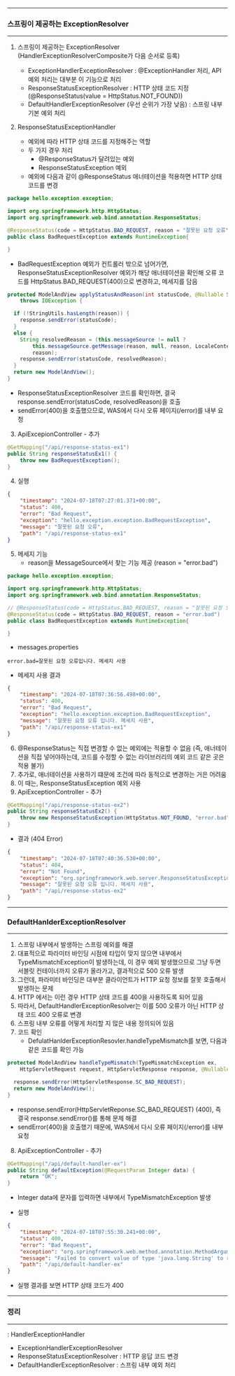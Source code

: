 -----
### 스프링이 제공하는 ExceptionResolver
-----
1. 스프링이 제공하는 ExceptionResolver (HandlerExceptionResolverComposite가 다음 순서로 등록)
   - ExceptionHandlerExceptionResolver : @ExceptionHandler 처리, API 예외 처리는 대부분 이 기능으로 처리
   - ResponseStatusExceptionResolver : HTTP 상태 코드 지정 (@ResponseStatus(value = HttpStatus.NOT_FOUND))
   - DefaultHandlerExceptionResolver (우선 순위가 가장 낮음) : 스프링 내부 기본 예외 처리
  
2. ResponseStatusExceptionHandler
   - 예외에 따라 HTTP 상태 코드를 지정해주는 역할
   - 두 가지 경우 처리
     + @ResponseStatus가 달려있는 예외
     + ResponseStatusException 예외
   - 예외에 다음과 같이 @ResponseStatus 애너테이션을 적용하면 HTTP 상태 코드를 변경
```java
package hello.exception.exception;

import org.springframework.http.HttpStatus;
import org.springframework.web.bind.annotation.ResponseStatus;

@ResponseStatus(code = HttpStatus.BAD_REQUEST, reason = "잘못된 요청 오류")
public class BadRequestException extends RuntimeException{

}
```
  - BadRequestException 예외가 컨트롤러 밖으로 넘어가면, ResponseStatusExceptionResolver 예외가 해당 애너테이션을 확인해 오류 코드를 HttpStatus.BAD_REQUEST(400)으로 변경하고, 메세지를 담음
```java
protected ModelAndView applyStatusAndReason(int statusCode, @Nullable String reason, HttpServletResponse response)
    throws IOException {

  if (!StringUtils.hasLength(reason)) {
    response.sendError(statusCode);
  }
  else {
    String resolvedReason = (this.messageSource != null ?
        this.messageSource.getMessage(reason, null, reason, LocaleContextHolder.getLocale()) :
        reason);
    response.sendError(statusCode, resolvedReason);
  }
  return new ModelAndView();
}
```
  - ResponseStatusExceptionResolver 코드를 확인하면, 결국 response.sendError(statusCode, resolvedReason)을 호출
  - sendError(400)을 호출했으므로, WAS에서 다시 오류 페이지(/error)를 내부 요청

3. ApiExcepionController - 추가
```java
@GetMapping("/api/response-status-ex1")
public String responseStatusEx1() {
    throw new BadRequestException();
}
```

4. 실행
```json
{
    "timestamp": "2024-07-18T07:27:01.371+00:00",
    "status": 400,
    "error": "Bad Request",
    "exception": "hello.exception.exception.BadRequestException",
    "message": "잘못된 요청 오류",
    "path": "/api/response-status-ex1"
}
```

5. 메세지 기능
   - reason을 MessageSource에서 찾는 기능 제공 (reason = "error.bad")
```java
package hello.exception.exception;

import org.springframework.http.HttpStatus;
import org.springframework.web.bind.annotation.ResponseStatus;

// @ResponseStatus(code = HttpStatus.BAD_REQUEST, reason = "잘못된 요청 오류")
@ResponseStatus(code = HttpStatus.BAD_REQUEST, reason = "error.bad")
public class BadRequestException extends RuntimeException{

}
```

   - messages.properties
```properties
error.bad=잘못된 요청 오류입니다. 메세지 사용
```

  - 메세지 사용 결과
```json
{
    "timestamp": "2024-07-18T07:36:56.498+00:00",
    "status": 400,
    "error": "Bad Request",
    "exception": "hello.exception.exception.BadRequestException",
    "message": "잘못된 요청 오류 입니다. 메세지 사용",
    "path": "/api/response-status-ex1"
}
```

6. @ResponseStatus는 직접 변경할 수 없는 예외에는 적용할 수 없음 (즉, 애너테이션을 직접 넣어야하는데, 코드를 수정할 수 없는 라이브러리의 예외 코드 같은 곳은 적용 불가)
7. 추가로, 애너테이션을 사용하기 떄문에 조건에 따라 동적으로 변경하는 거은 어려움
8. 이 때는, ResponseStatusException 예외 사용
9. ApiExceptionController - 추가
```java
@GetMapping("/api/response-status-ex2")
public String responseStatusEx2() {
    throw new ResponseStatusException(HttpStatus.NOT_FOUND, "error.bad", new IllegalArgumentException());
}
```

  - 결과 (404 Error)
```json
{
    "timestamp": "2024-07-18T07:40:36.538+00:00",
    "status": 404,
    "error": "Not Found",
    "exception": "org.springframework.web.server.ResponseStatusException",
    "message": "잘못된 요청 오류 입니다. 메세지 사용",
    "path": "/api/response-status-ex2"
}
```

-----
### DefaultHanlderExceptionResolver
-----
1. 스프링 내부에서 발생하는 스프링 예외를 해결
2. 대표적으로 파라미터 바인딩 시점에 타입이 맞지 않으면 내부에서 TypeMismatchException이 발생하는데, 이 경우 예외 발생했으므로 그냥 두면 서블릿 컨테이너까지 오류가 올라가고, 결과적으로 500 오류 발생
3. 그런데, 파라미터 바인딩은 대부분 클라이언트가 HTTP 요청 정보를 잘못 호출해서 발생하는 문제
4. HTTP 에서는 이런 경우 HTTP 상태 코드를 400을 사용하도록 되어 있음
5. 따라서, DefaultHandlerExceptionResolver는 이를 500 오류가 아닌 HTTP 상태 코드 400 오류로 변경
6. 스프링 내부 오류를 어떻게 처리할 지 많은 내용 정의되어 있음
7. 코드 확인
   - DefulatHanlderExceptionResovler.handleTypeMismatch를 보면, 다음과 같은 코드를 확인 가능
```java
protected ModelAndView handleTypeMismatch(TypeMismatchException ex,
    HttpServletRequest request, HttpServletResponse response, @Nullable Object handler) throws IOException {

  response.sendError(HttpServletResponse.SC_BAD_REQUEST);
  return new ModelAndView();
}
```
  - response.sendError(HttpServletReponse.SC_BAD_REQUEST) (400), 즉 결국 response.sendError()를 통해 문제 해결
  - sendError(400)을 호출했기 때문에, WAS에서 다시 오류 페이지(/error)를 내부 요청

8. ApiExceptionController - 추가
```java
@GetMapping("/api/default-handler-ex")
public String defaultException(@RequestParam Integer data) {
    return "OK";
}
```

  - Integer data에 문자를 입력하면 내부에서 TypeMismatchException 발생

  - 실행
```json
{
    "timestamp": "2024-07-18T07:55:30.241+00:00",
    "status": 400,
    "error": "Bad Request",
    "exception": "org.springframework.web.method.annotation.MethodArgumentTypeMismatchException",
    "message": "Failed to convert value of type 'java.lang.String' to required type 'java.lang.Integer'; For input string: \"qqq\"",
    "path": "/api/default-handler-ex"
}
```
  - 실행 결과를 보면 HTTP 상태 코드가 400

-----
### 정리
-----
: HandlerExceptionHandler
   - ExceptionHandlerExceptionResolver
   - ResponseStatusExceptionResolver : HTTP 응답 코드 변경
   - DefaultHandlerExceptionResolver : 스프링 내부 예외 처리
